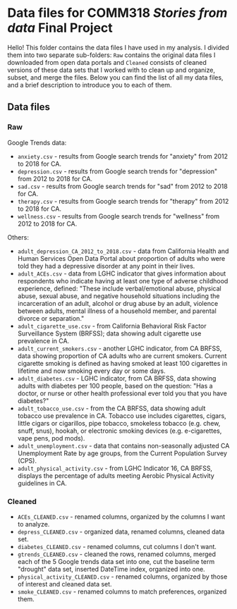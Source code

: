 # Data files for COMM318 _Stories from data_ Final Project

Hello! This folder contains the data files I have used in my analysis. I divided them into two separate sub-folders: `Raw` contains the original data files I downloaded from open data portals and `Cleaned` consists of cleaned versions of these data sets that I worked with to clean up and organize, subset, and merge the files. Below you can find the list of all my data files, and a brief description to introduce you to each of them. 
    
## Data files

### Raw

Google Trends data:
* `anxiety.csv` - results from Google search trends for "anxiety" from 2012 to 2018 for CA.
* `depression.csv` - results from Google search trends for "depression" from 2012 to 2018 for CA.
* `sad.csv` - results from Google search trends for "sad" from 2012 to 2018 for CA.
* `therapy.csv` - results from Google search trends for "therapy" from 2012 to 2018 for CA.
* `wellness.csv` - results from Google search trends for "wellness" from 2012 to 2018 for CA.

Others:
* `adult_depression_CA_2012_to_2018.csv` - data from California Health and Human Services Open Data Portal about proportion of adults who were told they had a depressive disorder at any point in their lives.
* `adult_ACEs.csv` - data from LGHC indicator that gives information about respondents who indicate having at least one type of adverse childhood experience, defined: "These include verbal/emotional abuse, physical abuse, sexual abuse, and negative household situations including the incarceration of an adult, alcohol or drug abuse by an adult, violence between adults, mental illness of a household member, and parental divorce or separation."
* `adult_cigarette_use.csv` - from California Behavioral Risk Factor Surveillance System (BRFSS); data showing adult cigarette use prevalence in CA.
* `adult_current_smokers.csv` - another LGHC indicator, from CA BRFSS, data showing proportion of CA adults who are current smokers. Current cigarette smoking is defined as having smoked at least 100 cigarettes in lifetime and now smoking every day or some days.
* `adult_diabetes.csv` - LGHC indicator, from CA BRFSS, data showing adults with diabetes per 100 people, based on the question: "Has a doctor, or nurse or other health professional ever told you that you have diabetes?" 
* `adult_tobacco_use.csv` - from the CA BRFSS, data showing adult tobacco use prevalence in CA. Tobacco use includes cigarettes, cigars, little cigars or cigarillos, pipe tobacco, smokeless tobacco (e.g. chew, snuff, snus), hookah, or electronic smoking devices (e.g. e-cigarettes, vape pens, pod mods). 
* `adult_unemployment.csv` - data that contains non-seasonally adjusted CA Unemployment Rate by age groups, from the Current Population Survey (CPS).
* `adult_physical_activity.csv` - from LGHC Indicator 16, CA BRFSS, displays the percentage of adults meeting Aerobic Physical Activity guidelines in CA. 

### Cleaned

* `ACEs_CLEANED.csv` - renamed columns, organized by the columns I want to analyze.
* `depress_CLEANED.csv` - organized data, renamed columns, cleaned data set.
* `diabetes_CLEANED.csv` - renamed columns, cut columns I don't want.
* `gtrends_CLEANED.csv` -  cleaned the rows, renamed columns, merged each of the 5 Google trends data set into one, cut the baseline term "drought" data set, inserted DateTime index, organized into one.
* `physical_activity_CLEANED.csv` - renamed columns, organized by those of interest and cleaned data set.
* `smoke_CLEANED.csv` - renamed columns to match preferences, organized them.
